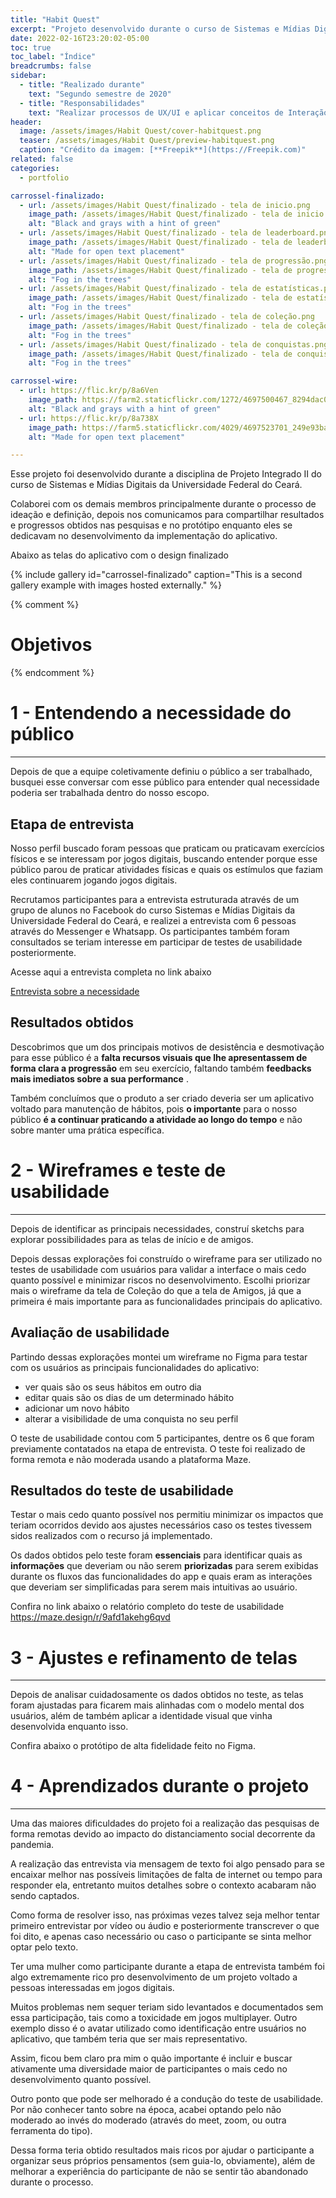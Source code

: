 ```yaml
---
title: "Habit Quest"
excerpt: "Projeto desenvolvido durante o curso de Sistemas e Mídias Digitais da Universidade Federal do Ceará"
date: 2022-02-16T23:20:02-05:00
toc: true
toc_label: "Índice"
breadcrumbs: false
sidebar:
  - title: "Realizado durante"
    text: "Segundo semestre de 2020"
  - title: "Responsabilidades"
    text: "Realizar processos de UX/UI e aplicar conceitos de Interação Humano-Computador para entregar a interface de um produto a ser lançado no mercado"
header:
  image: /assets/images/Habit Quest/cover-habitquest.png
  teaser: /assets/images/Habit Quest/preview-habitquest.png
  caption: "Crédito da imagem: [**Freepik**](https://Freepik.com)"
related: false
categories:
  - portfolio

carrossel-finalizado:
  - url: /assets/images/Habit Quest/finalizado - tela de inicio.png
    image_path: /assets/images/Habit Quest/finalizado - tela de inicio.png
    alt: "Black and grays with a hint of green"
  - url: /assets/images/Habit Quest/finalizado - tela de leaderboard.png
    image_path: /assets/images/Habit Quest/finalizado - tela de leaderboard.png
    alt: "Made for open text placement"
  - url: /assets/images/Habit Quest/finalizado - tela de progressão.png
    image_path: /assets/images/Habit Quest/finalizado - tela de progressão.png
    alt: "Fog in the trees"
  - url: /assets/images/Habit Quest/finalizado - tela de estatísticas.png
    image_path: /assets/images/Habit Quest/finalizado - tela de estatísticas.png
    alt: "Fog in the trees"
  - url: /assets/images/Habit Quest/finalizado - tela de coleção.png
    image_path: /assets/images/Habit Quest/finalizado - tela de coleção.png
    alt: "Fog in the trees"
  - url: /assets/images/Habit Quest/finalizado - tela de conquistas.png
    image_path: /assets/images/Habit Quest/finalizado - tela de conquistas.png
    alt: "Fog in the trees"

carrossel-wire:
  - url: https://flic.kr/p/8a6Ven
    image_path: https://farm2.staticflickr.com/1272/4697500467_8294dac099_q.jpg
    alt: "Black and grays with a hint of green"
  - url: https://flic.kr/p/8a738X
    image_path: https://farm5.staticflickr.com/4029/4697523701_249e93ba23_q.jpg
    alt: "Made for open text placement"

---
```

Esse projeto foi desenvolvido durante a disciplina de Projeto Integrado II do curso de Sistemas e Mídias Digitais da Universidade Federal do Ceará.

Colaborei com os demais membros principalmente durante o processo de ideação e definição, depois nos comunicamos para compartilhar resultados e progressos obtidos nas pesquisas e no protótipo enquanto eles se dedicavam no desenvolvimento da implementação do aplicativo.

Abaixo as telas do aplicativo com o design finalizado

{% include gallery id="carrossel-finalizado" caption="This is a second gallery example with images hosted externally." %}


{% comment %}
# Objetivos
{% endcomment %}

# 1 - Entendendo a necessidade do público
---
Depois de que a equipe coletivamente definiu o público a ser trabalhado, busquei esse conversar com esse público para entender qual necessidade poderia ser trabalhada dentro do nosso escopo.



## Etapa de entrevista

Nosso perfil buscado foram pessoas que praticam ou praticavam exercícios físicos e se interessam por jogos digitais, buscando entender porque esse público parou de praticar atividades físicas e quais os estímulos que faziam eles continuarem jogando jogos digitais.

Recrutamos participantes para a entrevista estruturada através de um grupo de alunos no Facebook do curso Sistemas e Mídias Digitais da Universidade Federal do Ceará, e realizei a entrevista com 6 pessoas através do Messenger e Whatsapp. Os participantes também foram consultados se teriam interesse em participar de testes de usabilidade posteriormente.

Acesse aqui a entrevista completa no link abaixo

[Entrevista sobre a necessidade](https://docs.google.com/document/d/e/2PACX-1vTCXsbuzGsIBDZwuu5nsYMbqUBYWnxvW9focmPjdmnDTgGETXX-QWDBm3slpT_doKapVeld1kXPI8Tk/pub)

## Resultados obtidos

Descobrimos que um dos principais motivos de desistência e desmotivação para esse público é a **falta recursos visuais que lhe apresentassem de forma clara a progressão** em seu exercício, faltando também **feedbacks mais imediatos sobre a sua performance** .

Também concluímos que o produto a ser criado deveria ser um aplicativo voltado para manutenção de hábitos, pois **o importante** para o nosso público **é a continuar praticando a atividade ao longo do tempo** e não sobre manter uma prática específica.


# 2 - Wireframes e teste de usabilidade

---

Depois de identificar as principais necessidades, construí sketchs para explorar possibilidades para as telas de início e de amigos.

Depois dessas explorações foi construído o wireframe para ser utilizado no testes de usabilidade com usuários para validar a interface o mais cedo quanto possível e minimizar riscos no desenvolvimento. Escolhi priorizar mais o wireframe da tela de Coleção do que a tela de Amigos, já que a primeira é mais importante para as funcionalidades principais do aplicativo.

## Avaliação de usabilidade

Partindo dessas explorações montei um wireframe no Figma para testar com os usuários as principais funcionalidades do aplicativo:

- ver quais são os seus hábitos em outro dia
- editar quais são os dias de um determinado hábito
- adicionar um novo hábito
- alterar a visibilidade de uma conquista no seu perfil

O teste de usabilidade contou com 5 participantes, dentre os 6 que foram previamente contatados na etapa de entrevista. O teste foi realizado de forma remota e não moderada usando a plataforma Maze.

## Resultados do teste de usabilidade

Testar o mais cedo quanto possível nos permitiu minimizar os impactos que teriam ocorridos devido aos ajustes necessários caso os testes tivessem sidos realizados com o recurso já implementado.

Os dados obtidos pelo teste foram **essenciais** para identificar quais as **informações** que deveriam ou não serem **priorizadas** para serem exibidas durante os fluxos das funcionalidades do app e quais eram as interações que deveriam ser simplificadas para serem mais intuitivas ao usuário.

Confira no link abaixo o relatório completo do teste de usabilidade
https://maze.design/r/9afd1akehg6qvd


# 3 - Ajustes e refinamento de telas

---

Depois de analisar cuidadosamente os dados obtidos no teste, as telas foram ajustadas para ficarem mais alinhadas com o modelo mental dos usuários, além de também aplicar a identidade visual que vinha desenvolvida enquanto isso.

Confira abaixo o protótipo de alta fidelidade feito no Figma.


# 4 - Aprendizados durante o projeto

---

Uma das maiores dificuldades do projeto foi a realização das pesquisas de forma remotas devido ao impacto do distanciamento social decorrente da pandemia.  

A realização das entrevista via mensagem de texto foi algo pensado para se encaixar melhor nas possíveis limitações de falta de internet ou tempo para responder ela, entretanto muitos detalhes sobre o contexto acabaram não sendo captados.

Como forma de resolver isso, nas próximas vezes talvez seja melhor tentar primeiro entrevistar por vídeo ou áudio e posteriormente transcrever o que foi dito, e apenas caso necessário ou caso o participante se sinta melhor optar pelo texto.

Ter uma mulher como participante durante a etapa de entrevista também foi algo extremamente  rico pro desenvolvimento de um projeto voltado a pessoas interessadas em jogos digitais.

Muitos problemas nem sequer teriam sido levantados e documentados sem essa participação, tais como a toxicidade em jogos multiplayer. Outro exemplo disso é o avatar utilizado como identificação entre usuários no aplicativo, que também teria que ser mais representativo.

Assim, ficou bem claro pra mim o quão importante é incluir e buscar ativamente uma diversidade maior de participantes o mais cedo no desenvolvimento quanto possível.

Outro ponto que pode ser melhorado é a condução do teste de usabilidade. Por não conhecer tanto sobre na época, acabei optando pelo não moderado ao invés do moderado (através do meet, zoom, ou outra ferramenta do tipo).

Dessa forma teria obtido resultados mais ricos por ajudar o participante a organizar seus próprios pensamentos (sem guia-lo, obviamente), além de melhorar a experiência do participante de não se sentir tão abandonado durante o processo.
